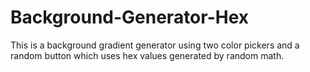 # Background-Generator-Hex
This is a background gradient generator using two color pickers and a random button which uses hex values generated by random math.
